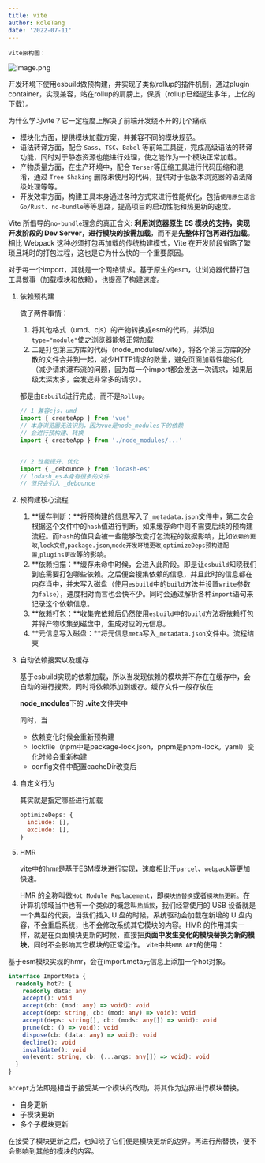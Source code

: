 ```yaml
---
title: vite
author: RoleTang
date: '2022-07-11'
---
```


``vite架构图：``

![image.png](https://p3-juejin.byteimg.com/tos-cn-i-k3u1fbpfcp/02910cd2c6894bcdb3a9e0fc9e59f4c2~tplv-k3u1fbpfcp-zoom-in-crop-mark:1304:0:0:0.awebp?)

开发环境下使用esbuild做预构建，并实现了类似rollup的插件机制，通过plugin container，实现兼容，站在rollup的肩膀上，保质（rollup已经诞生多年，上亿的下载）。

为什么学习vite？它一定程度上解决了前端开发绕不开的几个痛点

- 模块化方面，提供模块加载方案，并兼容不同的模块规范。
- 语法转译方面，配合 `Sass`、`TSC`、`Babel` 等前端工具链，完成高级语法的转译功能，同时对于静态资源也能进行处理，使之能作为一个模块正常加载。
- 产物质量方面，在生产环境中，配合 `Terser`等压缩工具进行代码压缩和混淆，通过 `Tree Shaking` 删除未使用的代码，提供对于低版本浏览器的语法降级处理等等。
- 开发效率方面，构建工具本身通过各种方式来进行性能优化，包括`使用原生语言 Go/Rust`、`no-bundle`等等思路，提高项目的启动性能和热更新的速度。

Vite 所倡导的`no-bundle`理念的真正含义: **利用浏览器原生 ES 模块的支持，实现开发阶段的 Dev Server，进行模块的按需加载**，而不是**先整体打包再进行加载**。相比 Webpack 这种必须打包再加载的传统构建模式，Vite 在开发阶段省略了繁琐且耗时的打包过程，这也是它为什么快的一个重要原因。

对于每一个import，其就是一个网络请求。基于原生的esm，让浏览器代替打包工具做事（加载模块和依赖），也提高了构建速度。

1. 依赖预构建

   做了两件事情：

   1. 将其他格式（umd、cjs）的产物转换成esm的代码，并添加`type="module"`使之浏览器能够正常加载
   2. 二是打包第三方库的代码（node_modules/.vite），将各个第三方库的分散的文件合并到一起，减少HTTP请求的数量，避免页面加载性能劣化（减少请求瀑布流的问题，因为每一个import都会发送一次请求，如果层级太深太多，会发送非常多的请求）。

   都是由`Esbuild`进行完成，而不是`Rollup`。

   ```js
   // 1 兼容cjs、umd
   import { createApp } from 'vue'
   // 本身浏览器无法识别，因为vue是node_modules下的依赖
   // 会进行预构建、转换
   import { createApp } from './node_modules/...'


   // 2 性能提升、优化
   import { _debounce } from 'lodash-es'
   // lodash_es本身有很多的文件
   // 但只会引入 _debounce
   ```

2. 预构建核心流程

   1. **缓存判断：**将预构建的信息写入了`_metadata.json`文件中，第二次会根据这个文件中的`hash`值进行判断。如果缓存命中则不需要后续的预构建流程。而`hash`的值只会被一些能够改变打包流程的数据影响，比如`依赖的更改`,`lock文件`,`package.json`,`mode开发环境更改`,`optimizeDeps预构建配置`,`plugins更改`等的影响。
   2. **依赖扫描：**缓存未命中时候，会进入此阶段。即是让`esbuild`知晓我们到底需要打包哪些依赖。之后便会搜集依赖的信息，并且此时的信息都在内存当中，并未写入磁盘（使用`esbuild`中的`build`方法并设置`write`参数为`false`），速度相对而言也会快不少。同时会通过解析各种`import`语句来记录这个依赖信息。
   3. **依赖打包：**收集完依赖后仍然使用`esbuild`中的`build`方法将依赖打包并将产物收集到磁盘中，生成对应的元信息。
   4. **元信息写入磁盘：**将元信息`meta`写入`_metadata.json`文件中。流程结束

3. 自动依赖搜索以及缓存

   基于esbuild实现的依赖加载，所以当发现依赖的模块并不存在在缓存中，会自动的进行搜索。同时将依赖添加到缓存。缓存文件一般存放在

   **node_modules**下的 **.vite**文件夹中

   同时，当

   - 依赖变化时候会重新预构建
   - lockfile（npm中是package-lock.json，pnpm是pnpm-lock。yaml）变化时候会重新构建
   - config文件中配置cacheDir改变后



3. 自定义行为

   其实就是指定哪些进行加载

   ```js
   optimizeDeps: {
     include: [],
     exclude: [],
   }
   ```

4. HMR

   vite中的hmr是基于ESM模块进行实现，速度相比于`parcel`、`webpack`等更加快速。

   HMR 的全称叫做`Hot Module Replacement`，即`模块热替换`或者`模块热更新`。在计算机领域当中也有一个类似的概念叫`热插拔`，我们经常使用的 USB 设备就是一个典型的代表，当我们插入 U 盘的时候，系统驱动会加载在新增的 U 盘内容，不会重启系统，也不会修改系统其它模块的内容。HMR 的作用其实一样，就是在页面模块更新的时候，直接把**页面中发生变化的模块替换为新的模块**，同时不会影响其它模块的正常运作。
   vite中共`HMR API`的使用：

基于esm模块实现的hmr，会在import.meta元信息上添加一个hot对象。

```typescript
interface ImportMeta {
  readonly hot?: {
    readonly data: any
    accept(): void
    accept(cb: (mod: any) => void): void
    accept(dep: string, cb: (mod: any) => void): void
    accept(deps: string[], cb: (mods: any[]) => void): void
    prune(cb: () => void): void
    dispose(cb: (data: any) => void): void
    decline(): void
    invalidate(): void
    on(event: string, cb: (...args: any[]) => void): void
  }
}
```

`accept`方法即是相当于接受某一个模块的改动，将其作为边界进行模块替换。

- 自身更新
- 子模块更新
- 多个子模块更新

在接受了模块更新之后，也知晓了它们便是模块更新的边界。再进行热替换，便不会影响到其他的模块的内容。
